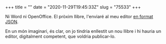 +++
title = ""
date = "2020-11-29T19:45:33Z"
slug = "75533"
+++

Ni Word ni OpenOffice. El pròxim llibre, l'enviaré al meu editor [en format JSON](https://github.com/carlesbellver/etexts/blob/master/unicorns/unicorns.json).

En un món imaginari, és clar, on jo tindria enllestit un nou llibre i hi hauria un editor, digitalment competent, que voldria publicar-lo.

